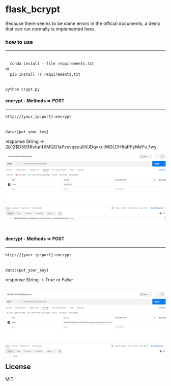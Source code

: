 # flask_bcrypt

Because there seems to be some errors in the official documents, a demo that can run normally is implemented here.

### how to use
---
<code>
  conda install --file requirements.txt
</code>
or 
<code>
  pip install -r requirements.txt
</code>
<br>

  
    python crypt.py
    


#### encrypt - Methods => POST
---



    http://{your_ip:port}:encrypt
  

    data:{put_your_key}


response String -> $2b$12$D593RvtunfXMQG1aPxxvqecu5VJDqvxr.tWDLCHftaPPyMeYv.7wy

![alt text](encrypt.png "Title")
  
#### decrypt - Methods => POST
---


    http://{your_ip:port}:encrypt
  

    data:{put_your_key}


response
  String -> True or False 
  
![alt text](decrypt.png "Title")  
License
---
MIT
